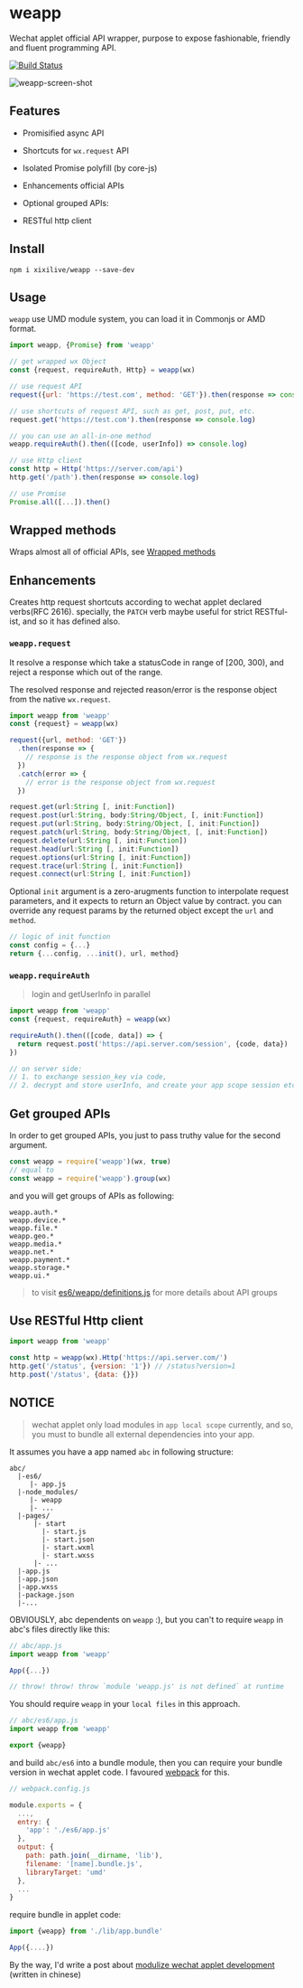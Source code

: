 # weapp

Wechat applet official API wrapper, purpose to expose fashionable, friendly and fluent programming API.

[![Build Status](https://travis-ci.org/xixilive/weapp.svg?branch=master)](https://travis-ci.org/xixilive/weapp)

![weapp-screen-shot](./docs/screen-shot.png)

## Features

- Promisified async API

- Shortcuts for `wx.request` API

- Isolated Promise polyfill (by core-js)

- Enhancements official APIs

- Optional grouped APIs:

- RESTful http client

## Install

`npm i xixilive/weapp --save-dev`

## Usage

`weapp` use UMD module system, you can load it in Commonjs or AMD format.

```js
import weapp, {Promise} from 'weapp'

// get wrapped wx Object
const {request, requireAuth, Http} = weapp(wx)

// use request API
request({url: 'https://test.com', method: 'GET'}).then(response => console.log)

// use shortcuts of request API, such as get, post, put, etc.
request.get('https://test.com').then(response => console.log)

// you can use an all-in-one method
weapp.requireAuth().then(([code, userInfo]) => console.log)

// use Http client
const http = Http('https://server.com/api')
http.get('/path').then(response => console.log)

// use Promise
Promise.all([...]).then()
```

## Wrapped methods

Wraps almost all of official APIs, see [Wrapped methods](./docs/METHODS.md)

## Enhancements

Creates http request shortcuts according to wechat applet declared verbs(RFC 2616). specially, the `PATCH` verb maybe useful for strict RESTful-ist, and so it has defined also.

### `weapp.request`

It resolve a response which take a statusCode in range of [200, 300), and reject a response which out of the range.

The resolved response and rejected reason/error is the response object from the native `wx.request`.

```js
import weapp from 'weapp'
const {request} = weapp(wx)

request({url, method: 'GET'})
  .then(response => {
    // response is the response object from wx.request
  })
  .catch(error => {
    // error is the response object from wx.request
  })

request.get(url:String [, init:Function])
request.post(url:String, body:String/Object, [, init:Function])
request.put(url:String, body:String/Object, [, init:Function])
request.patch(url:String, body:String/Object, [, init:Function])
request.delete(url:String [, init:Function])
request.head(url:String [, init:Function])
request.options(url:String [, init:Function])
request.trace(url:String [, init:Function])
request.connect(url:String [, init:Function])
```

Optional `init` argument is a zero-arugments function to interpolate request parameters, and it expects to return an Object value by contract. you can override any request params by the returned object except the `url` and `method`.

```js
// logic of init function
const config = {...}
return {...config, ...init(), url, method}
```

### `weapp.requireAuth`

> login and getUserInfo in parallel

```js
import weapp from 'weapp'
const {request, requireAuth} = weapp(wx)

requireAuth().then(([code, data]) => {
  return request.post('https://api.server.com/session', {code, data})  
})

// on server side:
// 1. to exchange session_key via code,
// 2. decrypt and store userInfo, and create your app scope session etc.
```

## Get grouped APIs

In order to get grouped APIs, you just to pass truthy value for the second argument.

```js
const weapp = require('weapp')(wx, true)
// equal to
const weapp = require('weapp').group(wx)
```

and you will get groups of APIs as following:

```
weapp.auth.*
weapp.device.*
weapp.file.*
weapp.geo.*
weapp.media.*
weapp.net.*
weapp.payment.*
weapp.storage.*
weapp.ui.*
```

> to visit [es6/weapp/definitions.js](./es6/weapp/definitions.js) for more details about API groups


## Use RESTful Http client

```js
import weapp from 'weapp'

const http = weapp(wx).Http('https://api.server.com/')
http.get('/status', {version: '1'}) // /status?version=1
http.post('/status', {data: {}})
```

## NOTICE

> wechat applet only load modules in `app local scope` currently, and so, you must to bundle all external dependencies into your app.

It assumes you have a app named `abc` in following structure:

```
abc/
  |-es6/
     |- app.js
  |-node_modules/
     |- weapp
     |- ...
  |-pages/
      |- start
        |- start.js
        |- start.json
        |- start.wxml
        |- start.wxss
      |- ...
  |-app.js
  |-app.json
  |-app.wxss
  |-package.json
  |-...
```

OBVIOUSLY, abc dependents on `weapp` :), but you can't to require `weapp` in abc's files directly like this:

```js
// abc/app.js
import weapp from 'weapp'

App({...})

// throw! throw! throw `module 'weapp.js' is not defined` at runtime
```

You should require `weapp` in your `local files` in this approach.

```js
// abc/es6/app.js
import weapp from 'weapp'

export {weapp}
```

and build `abc/es6` into a bundle module, then you can require your bundle version in wechat applet code. I favoured [webpack](https://webpack.github.io/) for this.

```js
// webpack.config.js

module.exports = {
  ...,
  entry: {
    'app': './es6/app.js'
  },
  output: {
    path: path.join(__dirname, 'lib'),
    filename: '[name].bundle.js',
    libraryTarget: 'umd'
  },
  ...
}
```

require bundle in applet code:

```js
import {weapp} from './lib/app.bundle'

App({....})
```

By the way, I'd write a post about [modulize wechat applet development](https://gist.github.com/xixilive/5bf1cde16f898faff2e652dbd08cf669) (written in chinese)
